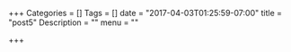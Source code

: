 +++
Categories = []
Tags = []
date = "2017-04-03T01:25:59-07:00"
title = "post5"
Description = ""
menu = ""

+++

